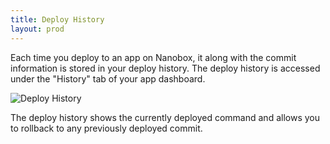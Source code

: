 ```yaml
---
title: Deploy History
layout: prod
---
```


Each time you deploy to an app on Nanobox, it along with the commit information is stored in your deploy history. The deploy history is accessed under the "History" tab of your app dashboard.

![Deploy History](/images/deploy-history.png)

The deploy history shows the currently deployed command and allows you to rollback to any previously deployed commit.